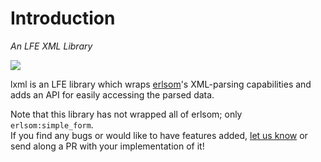# Introduction

*An LFE XML Library*

<img src="images/professor-xavier-emile.png" />

lxml is an LFE library which wraps <a href="https://github.com/willemdj/erlsom">erlsom</a>'s XML-parsing capabilities and adds
an API for easily accessing the parsed data.

<aside class="warning">
Note that this library has not wrapped all of erlsom; only <code>erlsom:simple_form</code>.
</aside>

<aside class="warning">
If you find any bugs or would like to have features added,
<a href="https://github.com/lfex/lxml/issues/new">let us know</a>
or send along a PR with your implementation of it!
</aside>
